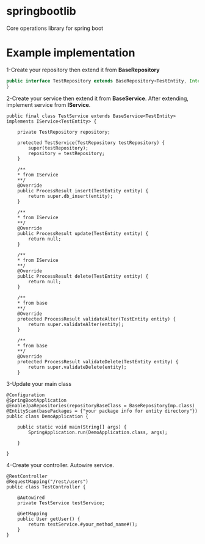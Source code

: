 # springbootlib
Core operations library for spring boot

# Example implementation

1-Create your repository then extend it from **BaseRepository**

```java
public interface TestRepository extends BaseRepository<TestEntity, Integer> {
}
```
2-Create your service then extend it from **BaseService**. After extending, implement service from **IService**.

```
public final class TestService extends BaseService<TestEntity>  implements IService<TestEntity> {

    private TestRepository repository;

    protected TestService(TestRepository testRepository) {
        super(testRepository);
        repository = testRepository;
    }

    /**
    * from IService
    **/
    @Override
    public ProcessResult insert(TestEntity entity) {
        return super.db_insert(entity);
    }

    /**
    * from IService
    **/
    @Override
    public ProcessResult update(TestEntity entity) {
        return null;
    }

    /**
    * from IService
    **/
    @Override
    public ProcessResult delete(TestEntity entity) {
        return null;
    }

    /**
    * from base
    **/
    @Override
    protected ProcessResult validateAlter(TestEntity entity) {
        return super.validateAlter(entity);
    }

    /**
    * from base
    **/
    @Override
    protected ProcessResult validateDelete(TestEntity entity) {
        return super.validateDelete(entity);
    }
```
3-Update your main class
```
@Configuration
@SpringBootApplication
@EnableJpaRepositories(repositoryBaseClass = BaseRepositoryImp.class)
@EntityScan(basePackages = {"your package info for entity directory"})
public class DemoApplication {

	public static void main(String[] args) {
		SpringApplication.run(DemoApplication.class, args);

	}

}
```
4-Create your controller. Autowire service.
```
@RestController
@RequestMapping("/rest/users")
public class TestController {

    @Autowired
    private TestService testService;

    @GetMapping
    public User getUser() {
        return testService.#your_method_name#();
    }
}
```
